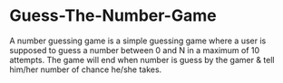 # Guess-The-Number-Game
A number guessing game is a simple guessing game where a user is supposed to guess a number between 0 and N in a maximum of 10 attempts. The game will end when number is guess by the gamer &amp;  tell him/her number of chance he/she takes.
